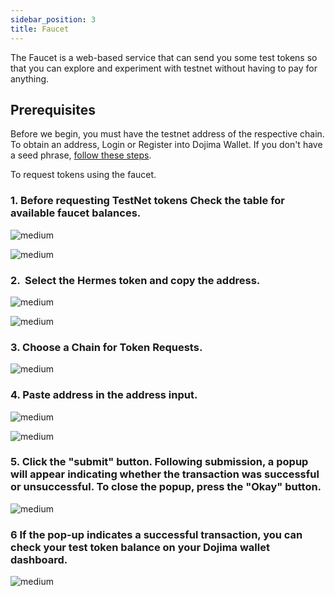 ```yaml
---
sidebar_position: 3
title: Faucet
---
```


The Faucet is a web-based service that can send you some test tokens so that you can explore and experiment with testnet without having to pay for anything.

## Prerequisites

Before we begin, you must have the testnet address of the respective chain. To obtain an address, Login or Register into Dojima Wallet. If you don't have a seed phrase, [follow these steps](../../tools/wallet/index.md).

To request tokens using the faucet.

### **1**. Before requesting TestNet tokens Check the table for available faucet balances. 

![medium](https://dojima-images.s3.ap-south-1.amazonaws.com/dojima-docs/img/faucet/click-faucet-icon.png)

![medium](https://dojima-images.s3.ap-south-1.amazonaws.com/dojima-docs/img/faucet/faucet-table.png)

### **2**.  Select the Hermes token and copy the address.

![medium](https://dojima-images.s3.ap-south-1.amazonaws.com/dojima-docs/img/faucet/hermes-token.png)

![medium](https://dojima-images.s3.ap-south-1.amazonaws.com/dojima-docs/img/faucet/hermes-token-address.png)

### **3**. Choose a Chain for Token Requests.

![medium](https://dojima-images.s3.ap-south-1.amazonaws.com/dojima-docs/img/faucet/select-hermes-token.png)

### **4**. Paste address in the address input.

![medium](https://dojima-images.s3.ap-south-1.amazonaws.com/dojima-docs/img/faucet/paste-hermes-address.png)

![medium](https://dojima-images.s3.ap-south-1.amazonaws.com/dojima-docs/img/faucet/complete-paste-hermes.png)

### **5**. Click the "submit" button. Following submission, a popup will appear indicating whether the transaction was successful or unsuccessful. To close the popup, press the "Okay" button. 

![medium](https://dojima-images.s3.ap-south-1.amazonaws.com/dojima-docs/img/faucet/request-hermes-complete.png)

### **6** If the pop-up indicates a successful transaction, you can check your test token balance on your Dojima wallet dashboard.

![medium](https://dojima-images.s3.ap-south-1.amazonaws.com/dojima-docs/img/faucet/check-hermes-balance.png)

